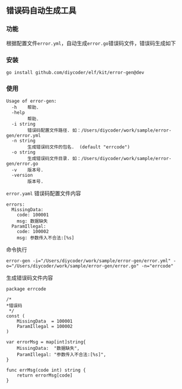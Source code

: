 ## 错误码自动生成工具

### 功能

根据配置文件`error.yml`，自动生成`error.go`错误码文件，错误码生成如下

### 安装

```bazaar
go install github.com/diycoder/elf/kit/error-gen@dev
```

### 使用

```bazaar
Usage of error-gen:
  -h	帮助.
  -help
    	帮助.
  -i string
    	错误码配置文件路径. 如：/Users/diycoder/work/sample/error-gen/error.yml
  -n string
    	生成错误码文件的包名.  (default "errcode")
  -o string
    	生成错误码文件目录. 如：/Users/diycoder/work/sample/error-gen/error.go
  -v	版本号.
  -version
    	版本号.
```

`error.yaml` 错误码配置文件内容

```bazaar
errors:
  MissingData:
    code: 100001
    msg: 数据缺失
  ParamIllegal:
    code: 100002
    msg: 参数传入不合法:[%s]

```

命令执行

```bazaar
error-gen -i="/Users/diycoder/work/sample/error-gen/error.yml" -o="/Users/diycoder/work/sample/error-gen/error.go" -n="errcode"
```

生成错误码文件内容

```bazaar
package errcode

/*
*错误码
 */
const (
	MissingData  = 100001
	ParamIllegal = 100002
)

var errorMsg = map[int]string{
	MissingData:  "数据缺失",
	ParamIllegal: "参数传入不合法:[%s]",
}

func errMsg(code int) string {
	return errorMsg[code]
}

```
